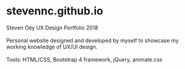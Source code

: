 # stevennc.github.io
Steven Oey UX Design Portfolio 2018
<br><br>
Personal website designed and developed by myself to showcase my working knowledge of UX/UI design.
<br><br>
Tools: HTML/CSS, Bootstrap 4 framework, jQuery, animate.css
